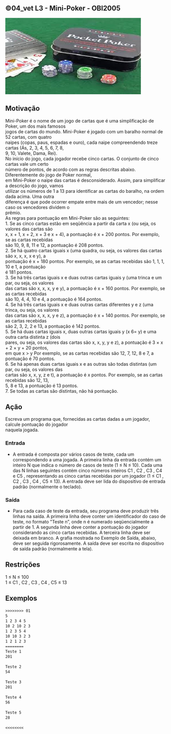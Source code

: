 ## ©04_vet L3 - Mini-Poker - OBI2005


![](__capa.jpg)

## Motivação

Mini-Poker é o nome de um jogo de cartas que é uma simplificação de Poker, um dos mais famosos  
jogos de cartas do mundo. Mini-Poker é jogado com um baralho normal de 52 cartas, com quatro  
naipes (copas, paus, espadas e ouro), cada naipe compreendendo treze cartas (Ás, 2, 3, 4, 5, 6, 7, 8,  
9, 10, Valete, Dama, Rei).  
No inı́cio do jogo, cada jogador recebe cinco cartas. O conjunto de cinco cartas vale um certo  
número de pontos, de acordo com as regras descritas abaixo. Diferentemente do jogo de Poker normal,  
em Mini-Poker o naipe das cartas é desconsiderado. Assim, para simplificar a descrição do jogo, vamos  
utilizar os números de 1 a 13 para identificar as cartas do baralho, na ordem dada acima. Uma outra  
diferença é que pode ocorrer empate entre mais de um vencedor; nesse caso os vencedores dividem o  
prêmio.  
As regras para pontuação em Mini-Poker são as seguintes:  
1\. Se as cinco cartas estão em seqüência a partir da carta x (ou seja, os valores das cartas são  
x, x + 1, x + 2, x + 3 e x + 4), a pontuação é x + 200 pontos. Por exemplo, se as cartas recebidas  
são 10, 9, 8, 11 e 12, a pontuação é 208 pontos.  
2\. Se há quatro cartas iguais x (uma quadra, ou seja, os valores das cartas são x, x, x, x e y), a  
pontuação é x + 180 pontos. Por exemplo, se as cartas recebidas são 1, 1, 1, 10 e 1, a pontuação  
é 181 pontos.  
3\. Se há três cartas iguais x e duas outras cartas iguais y (uma trinca e um par, ou seja, os valores  
das cartas são x, x, x, y e y), a pontuação é x + 160 pontos. Por exemplo, se as cartas recebidas  
são 10, 4, 4, 10 e 4, a pontuação é 164 pontos.  
4\. Se há três cartas iguais x e duas outras cartas diferentes y e z (uma trinca, ou seja, os valores  
das cartas são x, x, x, y e z), a pontuação é x + 140 pontos. Por exemplo, se as cartas recebidas  
são 2, 3, 2, 2 e 13, a pontuação é 142 pontos.  
5\. Se há duas cartas iguais x, duas outras cartas iguais y (x 6= y) e uma outra carta distinta z (dois  
pares, ou seja, os valores das cartas são x, x, y, y e z), a pontuação é 3 × x + 2 × y + 20 pontos,  
em que x > y Por exemplo, se as cartas recebidas são 12, 7, 12, 8 e 7, a pontuação é 70 pontos.  
6\. Se há apenas duas cartas iguais x e as outras são todas distintas (um par, ou seja, os valores das  
cartas são x, x, y, z e t), a pontuação é x pontos. Por exemplo, se as cartas recebidas são 12, 13,  
5, 8 e 13, a pontuação é 13 pontos.  
7\. Se todas as cartas são distintas, não há pontuação.  

## Ação

Escreva um programa que, fornecidas as cartas dadas a um jogador, calcule pontuação do jogador  
naquela jogada.  
  
### Entrada

- A entrada é composta por vários casos de teste, cada um correspondendo a uma jogada. A primeira
linha da entrada contém um inteiro N que indica o número de casos de teste (1 ≤ N ≤ 10). Cada
uma das N linhas seguintes contém cinco números inteiros C1 , C2 , C3 , C4 e C5 , representando as cinco
cartas recebidas por um jogador (1 ≤ C1 , C2 , C3 , C4 , C5 ≤ 13). A entrada deve ser lida do dispositivo de entrada padrão (normalmente o teclado).  

### Saída

- Para cada caso de teste da entrada, seu programa deve produzir três linhas na saı́da. A primeira linha
deve conter um identificador do caso de teste, no formato "Teste n”, onde n é numerado seqüencialmente a partir de 1. A segunda linha deve conter a pontuação do jogador considerando as cinco cartas
recebidas. A terceira linha deve ser deixada em branco. A grafia mostrada no Exemplo de Saı́da,
abaixo, deve ser seguida rigorosamente.
A saı́da deve ser escrita no dispositivo de saı́da padrão (normalmente a tela).  

## Restrições

1 ≤ N ≤ 100  
1 ≤ C1 , C2 , C3 , C4 , C5 ≤ 13

## Exemplos

```
>>>>>>>> 01
5
1 2 3 4 5
10 2 10 2 3
1 2 3 5 4
10 10 3 2 3
1 2 1 2 3
========
Teste 1
201

Teste 2
54

Teste 3
201

Teste 4
56

Teste 5
28

<<<<<<<<
```



